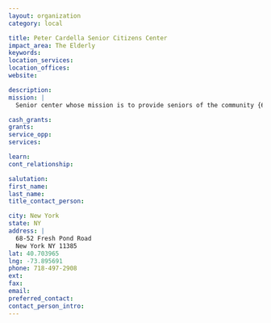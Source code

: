 ```yaml
---
layout: organization
category: local

title: Peter Cardella Senior Citizens Center
impact_area: The Elderly
keywords: 
location_services: 
location_offices: 
website: 

description: 
mission: |
  Senior center whose mission is to provide seniors of the community {60 plus in age} with nutritional, educational, recreational, and social services.

cash_grants: 
grants: 
service_opp: 
services: 

learn: 
cont_relationship: 

salutation: 
first_name: 
last_name: 
title_contact_person: 

city: New York
state: NY
address: |
  68-52 Fresh Pond Road  
  New York NY 11385
lat: 40.703965
lng: -73.895691
phone: 718-497-2908
ext: 
fax: 
email: 
preferred_contact: 
contact_person_intro: 
---
```

